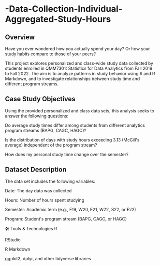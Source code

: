 # -Data-Collection-Individual-Aggregated-Study-Hours
## Overview
Have you ever wondered how you actually spend your day? Or how your study habits compare to those of your peers?

This project explores personalized and class-wide study data collected by students enrolled in QMM7301: Statistics for Data Analytics from Fall 2019 to Fall 2022. The aim is to analyze patterns in study behavior using R and R Markdown, and to investigate relationships between study time and different program streams.

## Case Study Objectives
Using the provided personalized and class data sets, this analysis seeks to answer the following questions:

Do average study times differ among students from different analytics program streams (BAPG, CAGC, HAGC)?

Is the distribution of days with study hours exceeding 3.13 (McGill's average) independent of the program stream?

How does my personal study time change over the semester?

## Dataset Description
The data set includes the following variables:

Date: The day data was collected

Hours: Number of hours spent studying

Semester: Academic term (e.g., F19, W20, F21, W22, S22, or F22)

Program: Student's program stream (BAPG, CAGC, or HAGC)

🛠️ Tools & Technologies
R

RStudio

R Markdown

ggplot2, dplyr, and other tidyverse libraries

